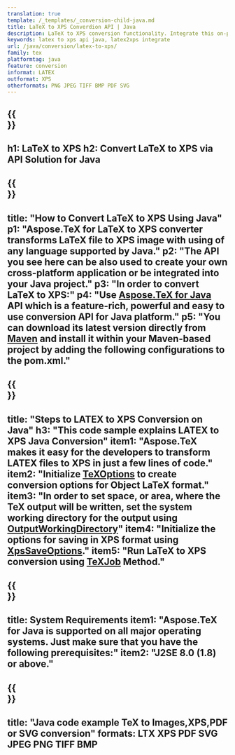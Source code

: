 ```yaml
---
translation: true
template: /_templates/_conversion-child-java.md
title: LaTeX to XPS Converdion API | Java 
description: LaTeX to XPS conversion functionality. Integrate this on-premise Java library into your project or use cross-platform applications to convert LaTeX to XPS.
keywords: latex to xps api java, latex2xps integrate
url: /java/conversion/latex-to-xps/
family: tex
platformtag: java
feature: conversion
informat: LATEX
outformat: XPS
otherformats: PNG JPEG TIFF BMP PDF SVG
---
```


{{<section banner>}}
---
h1: LaTeX to XPS
h2: Convert LaTeX to XPS via API Solution for Java
---

{{<section overview>}}
---
title: "How to Convert LaTeX to XPS Using Java"
p1: "Aspose.TeX for LaTeX to XPS converter transforms LaTeX file to XPS image with using of any language supported by Java."
p2: "The API you see here can be also used to create your own cross-platform application or be integrated into your Java project."
p3: "In order to convert LaTeX to XPS:"
p4: "Use [Aspose.TeX for Java](https://products.aspose.com/tex/java) API which is a feature-rich, powerful and easy to use conversion API for Java platform."
p5: "You can download its latest version directly from [Maven](https://repository.aspose.com/webapp/#/artifacts/browse/tree/General/repo/com/aspose/aspose-tex) and install it within your Maven-based project by adding the following configurations to the pom.xml."
---

{{<section feature1>}}
---
title: "Steps to LATEX to XPS Conversion on Java"
h3: "This code sample explains LATEX to XPS Java Conversion"
item1: "Aspose.TeX makes it easy for the developers to transform LATEX files to XPS in just a few lines of code."
item2: "Initialize [TeXOptions](https://reference.aspose.com/tex/java/com.aspose.tex/TeXOptions) to create conversion options for Object LaTeX format."
item3: "In order to set space, or area, where the TeX output will be written, set the system working directory for the output using [OutputWorkingDirectory](https://reference.aspose.com/tex/java/com.aspose.tex/TeXOptions#getOutputWorkingDirectory--)"
item4: "Initialize the options for saving in XPS format using [XpsSaveOptions](https://reference.aspose.com/tex/java/com.aspose.tex.rendering/XpsSaveOptions)."
item5: "Run LaTeX to XPS conversion using [TeXJob](https://reference.aspose.com/tex/java/com.aspose.tex/TeXJob) Method."
---

{{<section feature2>}}
---
title: System Requirements
item1: "Aspose.TeX for Java is supported on all major operating systems. Just make sure that you have the following prerequisites:"
item2: "J2SE 8.0 (1.8) or above."
---

{{<section widget>}}
---
title: "Java code example TeX to Images,XPS,PDF or SVG conversion"
formats: LTX XPS PDF SVG JPEG PNG TIFF BMP
---